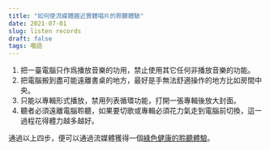 ```yaml
---
title: "如何使流媒體趨近實體唱片的聆聽體驗"
date: 2021-07-01
slug: listen records
draft: false
tags: 囈語
---
```


1. 把一臺電腦只作爲播放音樂的功用，禁止使用其它任何非播放音樂的功能。
2. 把電腦搬到盡可能遠離書桌的地方，最好是手無法舒適操作的地方比如房間中央。
3. 只能以專輯形式播放，禁用列表循環功能，打開一張專輯後放大封面。
4. 聽者必須遠離電腦聆聽，如果要切歌或專輯必須花力氣走到電腦前切換，這一過程花得體力越多越好。

通過以上四步，便可以通過流媒體獲得一個[綠色健康的聆聽體驗](/posts/buy-records/)。

